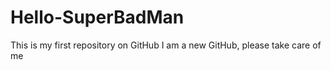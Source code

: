 # Hello-SuperBadMan
This is my first repository on GitHub
I am a new GitHub, please take care of me

